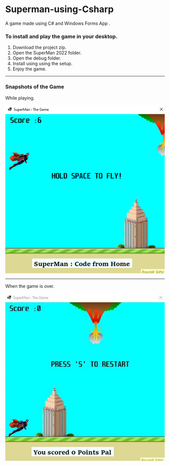 # Superman-using-Csharp
A game made using C# and Windows Forms App .

### To install and play the game in your desktop.
1. Download the project zip.
2. Open the SuperMan 2022 folder.
3. Open the debug folder.
4. Install using using the setup.
5. Enjoy the game.

***
### Snapshots of the Game


While playing.

![](images/game_image.png)

***

When the game is over.

![](images/lose_image.JPG)




